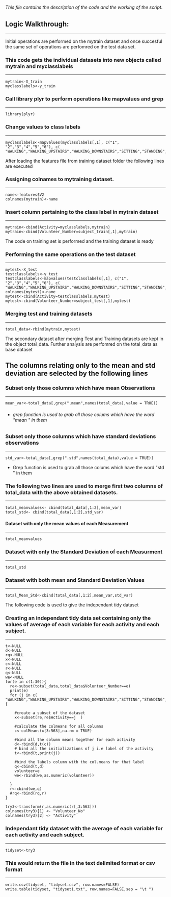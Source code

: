###### This file contains the description of the code and the working of the script.

## Logic Walkthrough:
---

Initial operations are performed on the mytrain dataset and once succesful the same set of operations are perfomred on the test data set.

### This code gets the individual datasets into new objects called mytrain and            myclasslabels
---

    mytrain<-X_train
    myclasslabels<-y_train

### Call library plyr to perform operations like mapvalues and grep
---    
    library(plyr) 

### Change values to class labels 
---
   
    myclasslabels<-mapvalues(myclasslabels[,1], c("1", "2","3","4","5","6"), c( "WALKING","WALKING_UPSTAIRS","WALKING_DOWNSTAIRS","SITTING","STANDING","LAYING"))

After loading the features file from training dataset folder the following lines are executed

### Assigning colnames to mytraining dataset.
---
    name<-features$V2
    colnames(mytrain)<-name

### Insert column pertaining to the class label in mytrain dataset
---

    mytrain<-cbind(Activity=myclasslabels,mytrain)
    mytrain<-cbind(Volunteer_Number=subject_train[,1],mytrain)

The code on training set is performed and the training dataset is ready


### Performing the same operations on the test dataset
---
    mytest<-X_test
    testclasslabels<-y_test
    testclasslabels<-mapvalues(testclasslabels[,1], c("1", "2","3","4","5","6"), c( "WALKING","WALKING_UPSTAIRS","WALKING_DOWNSTAIRS","SITTING","STANDING","LAYING"))
    colnames(mytest)<-name
    mytest<-cbind(Activity=testclasslabels,mytest)
    mytest<-cbind(Volunteer_Number=subject_test[,1],mytest)


### Merging test and training datasets
---

    total_data<-rbind(mytrain,mytest)

The secondary dataset after merging Test and Training datasets are kept in the object total_data. 
Further analysis are perfomred on the total_data as base dataset

## The columns relating only to the mean and std deviation are selected by the following lines

### Subset only those columns which have mean Observations
---
    mean_var<-total_data[,grep(".mean",names(total_data),value = TRUE)]
- ###### grep function is used to grab all those colums which have the word "mean " in them

### Subset only those columns which have standard deviations observations
---
    std_var<-total_data[,grep(".std",names(total_data),value = TRUE)]
- Grep function is used to grab all those colums which have the word "std " in them

### The following two lines are used to merge first two columns of total_data with the above obtained datasets.
---
    total_meanvalues<- cbind(total_data[,1:2],mean_var)
    total_std<- cbind(total_data[,1:2],std_var)

#### Dataset with only the mean values of each Measurement
---

    total_meanvalues
### Dataset with only the Standard Deviation of each Measurment
---
    total_std
### Dataset with both mean and Standard Deviation Values
---
    total_Mean_Std<-cbind(total_data[,1:2],mean_var,std_var)


The following code is used to give the independant tidy dataset
### Creating an independant tidy data set containing only the values of average of each variable for each activity and each subject.
---

    t<-NULL
    d<-NULL
    rq<-NULL
    x<-NULL
    c<-NULL
    r<-NULL
    q<-NULL
    we<-NULL
    for(e in c(1:30)){
      re<-subset(total_data,total_data$Volunteer_Number==e)
      print(e)
      for (j in c( "WALKING","WALKING_UPSTAIRS","WALKING_DOWNSTAIRS","SITTING","STANDING","LAYING")){
        
        #create a subset of the dataset
        x<-subset(re,re$Activity==j  )
        
        #calculate the colmeans for all columns
        c<-colMeans(x[3:563],na.rm = TRUE)
        
        #bind all the column means together for each activity
        d<-rbind(d,t(c))
        # bind all the initializations of j i.e label of the activity
        t<-rbind(t,print(j))
        
        #bind the labels column with the col.means for that label
        q<-cbind(t,d)
        volunteer=e
        we<-rbind(we,as.numeric(volunteer))
       
      }
      r<-cbind(we,q)
      #rq<-rbind(rq,r)
    } 

    try3<-transform(r,as.numeric(r[,3:563]))
    colnames(try3)[1] <- "Volunteer_No"
    colnames(try3)[2] <- "Activity"



### Independant tidy dataset with the average of each variable for each activity and each subject.
---
    tidyset<-try3

### This would return the file in the text delimited format or csv format
---
    write.csv(tidyset, "tidyset.csv", row.names=FALSE)
    write.table(tidyset, "tidyset1.txt", row.names=FALSE,sep = "\t ")





